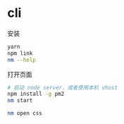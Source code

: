 # cli

安装

```sh
yarn
npm link
nm --help
```

打开页面

```sh
# 启动 node server，或者使用本机 vhost
npm install -g pm2
nm start

nm open css
```
